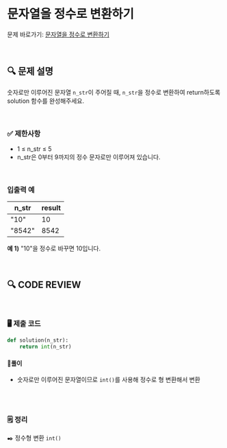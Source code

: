 # 문자열을 정수로 변환하기

문제 바로가기: [문자열을 정수로 변환하기](https://school.programmers.co.kr/learn/courses/30/lessons/181848)

<br/>

## **🔍 문제 설명**

숫자로만 이루어진 문자열 `n_str`이 주어질 때, `n_str`을 정수로 변환하여 return하도록 solution 함수를 완성해주세요.

<br/>

### **✅ 제한사항**

- 1 ≤ n_str ≤ 5
- n_str은 0부터 9까지의 정수 문자로만 이루어져 있습니다.
<br/>

### **입출력 예**

|  n_str | result |
|--------|--------|
|  "10"  |   10   |
| "8542" |  8542  |

**예 1)**
"10"을 정수로 바꾸면 10입니다.

<br/>

## **🔍 CODE REVIEW**
<br/>

### **🖥️ 제출 코드**

```python
def solution(n_str):
    return int(n_str) 
```

#### **📍풀이**

- 숫자로만 이루어진 문자열이므로 `int()`를 사용해 정수로 형 변환해서 변환

<br/>

  #
### **🗒️ 정리**
✒️ 정수형 변환 `int()`
